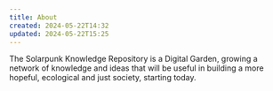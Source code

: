 ```yaml
---
title: About
created: 2024-05-22T14:32
updated: 2024-05-22T15:25
---
```


The Solarpunk Knowledge Repository is a Digital Garden, growing a network of knowledge and ideas that will be useful in building a more hopeful, ecological and just society, starting today.
